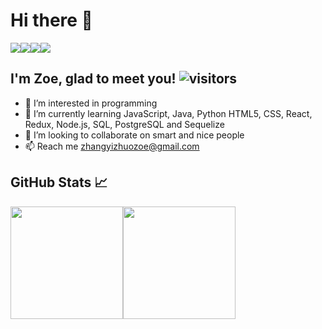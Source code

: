 # **Hi there** 👋
<div style="display: flex; flexDirection: row">
  <a href='https://www.linkedin.com/in/zoezhang33/'><img src='https://img.shields.io/badge/LinkedIn-blue?style=flat&logo=linkedin&labelColor=blue'></a>
  <a href='https://twitter.com/Zoe05174705/'><img src='https://img.shields.io/badge/Twitter-lightgrey?style=flat&logo=twitter'></a>
  <a href='https://zoezhang.netlify.app/'><img src='https://img.shields.io/badge/Portfolio-brightgreen?style=flat&logo=appveyor&logoColor=white'></a>
  <a href='https://www.instagram.com/zoezhang333/'><img src='https://img.shields.io/badge/Instagram-red?style=flat&logo=instagram&logoColor=white'></a>
</div>

## I'm Zoe, glad to meet you!   ![visitors](https://visitor-badge.glitch.me/badge?page_id=${YizhuoZhang3}.${YizhuoZhang3})

- 👀 I’m interested in programming
- 🌱 I’m currently learning JavaScript, Java, Python HTML5, CSS, React, Redux, Node.js, SQL, PostgreSQL and Sequelize
- 💞️ I’m looking to collaborate on smart and nice people
- 📫 Reach me zhangyizhuozoe@gmail.com 

## GitHub Stats 📈
<div style="display: flex; flexDirection: row">
  <a href="https://github.com/YizhuoZhang3">
    <img height="180em" src="https://github-readme-stats.vercel.app/api?username=YizhuoZhang3&show_icons=true&hide_border=true&&count_private=true&include_all_commits=true" />
  </a>
  <a href="https://github.com/YizhuoZhang3">
    <img height="180em" src="https://github-readme-stats.vercel.app/api/top-langs/?username=YizhuoZhang3&layout=compact&show_icons=true&hide_border=true&&count_private=true&include_all_commits=true" />
  </a>
</div>


<!--START_SECTION:waka-->
<!--END_SECTION:waka-->



